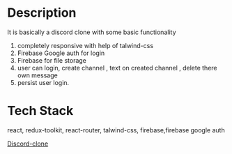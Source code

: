 # Description
It is basically a discord clone with some basic functionality
1. completely responsive with help of talwind-css
2. Firebase Google auth for login
3. Firebase for file storage
4. user can login, create channel , text on created channel , delete there own message
5. persist user login.

# Tech Stack
react, redux-toolkit, react-router, talwind-css, firebase,firebase google auth

 [Discord-clone](https://discord-c2df9.web.app/)
